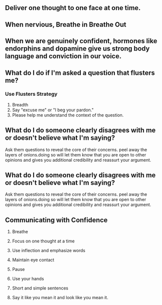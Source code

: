 
## Deliver one thought to one face at one time.
## When nervious, Breathe in Breathe Out
## When we are genuinely confident, hormones like endorphins and dopamine give us strong body language and conviction in our voice.

## What do I do if I'm asked a question that flusters me?

### Use Flusters Strategy

1. Breadth
2. Say "excuse me" or "I beg your pardon."
2. Please help me understand the context of the question.

## What do I do someone clearly disagrees with me or doesn't believe what I'm saying?

Ask them questions to reveal the core of their concerns. peel away the layers of onions.doing so will let them know that you are open to other opinions and gives you additional credibility and reassurt your argument.

## What do I do someone clearly disagrees with me or doesn't believe what I'm saying?

Ask them questions to reveal the core of their concerns. peel away the layers of onions.doing so will let them know that you are open to other opinions and gives you additional credibility and reassurt your argument.

## Communicating with Confidence

1. Breathe

2. Focus on one thought at a time

3. Use inflection and emphasize words

4. Maintain eye contact

5. Pause

6. Use your hands

7. Short and simple sentences

8. Say it like you mean it and look like you mean it.
